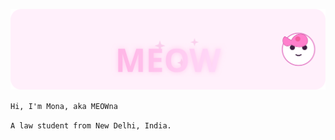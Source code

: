 <p align="center">
  <img src="./mona.svg" alt="mona" width="700" />
</p>

`Hi, I'm Mona, aka MEOWna`

`A law student from New Delhi, India.`
